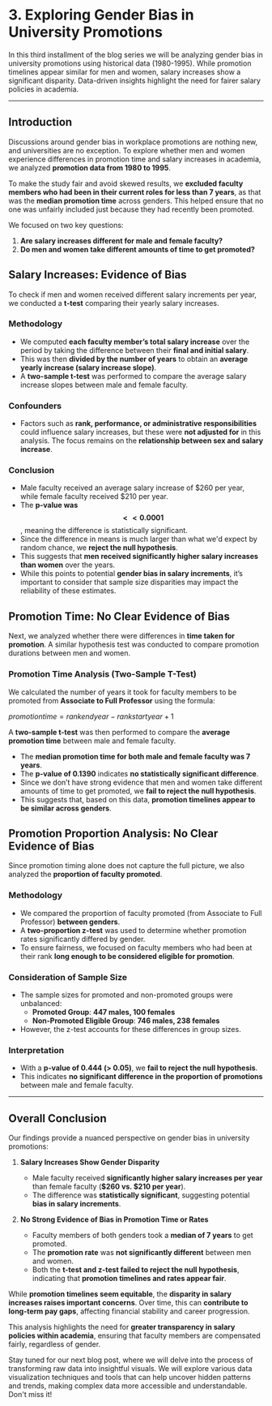 # 3. Exploring Gender Bias in University Promotions

In this third installment of the blog series we will be analyzing gender bias in university promotions using historical data (1980-1995). While promotion timelines appear similar for men and women, salary increases show a significant disparity. Data-driven insights highlight the need for fairer salary policies in academia.

---

## **Introduction**

Discussions around gender bias in workplace promotions are nothing new, and universities are no exception. To explore whether men and women experience differences in promotion time and salary increases in academia, we analyzed **promotion data from 1980 to 1995**.

To make the study fair and avoid skewed results, we **excluded faculty members who had been in their current roles for less than 7 years**, as that was the **median promotion time** across genders. This helped ensure that no one was unfairly included just because they had recently been promoted.

We focused on two key questions:
1. **Are salary increases different for male and female faculty?**
2. **Do men and women take different amounts of time to get promoted?**

## **Salary Increases: Evidence of Bias**

To check if men and women received different salary increments per year, we conducted a **t-test** comparing their yearly salary increases.

### **Methodology**

- We computed **each faculty member’s total salary increase** over the period by taking the difference between their **final and initial salary**.
- This was then **divided by the number of years** to obtain an **average yearly increase (salary increase slope)**.
- A **two-sample t-test** was performed to compare the average salary increase slopes between male and female faculty.

### **Confounders**

- Factors such as **rank, performance, or administrative responsibilities** could influence salary increases, but these were **not adjusted for** in this analysis. The focus remains on the **relationship between sex and salary increase**.

### **Conclusion**

- Male faculty received an average salary increase of \$260 per year, while female faculty received \$210 per year.
- The **p-value was $$<<0.0001$$**, meaning the difference is statistically significant.
- Since the difference in means is much larger than what we'd expect by random chance, we **reject the null hypothesis**.
- This suggests that **men received significantly higher salary increases than women** over the years.
- While this points to potential **gender bias in salary increments**, it’s important to consider that sample size disparities may impact the reliability of these estimates.


## **Promotion Time: No Clear Evidence of Bias**

Next, we analyzed whether there were differences in **time taken for promotion**. A similar hypothesis test was conducted to compare promotion durations between men and women.

### **Promotion Time Analysis (Two-Sample T-Test)**

We calculated the number of years it took for faculty members to be promoted from **Associate to Full Professor** using the formula:

$promotion time = rank end year - rank start year + 1$

A **two-sample t-test** was then performed to compare the **average promotion time** between male and female faculty.

- The **median promotion time for both male and female faculty was 7 years**.
- The **p-value of $0.1390$** indicates **no statistically significant difference**.
- Since we don’t have strong evidence that men and women take different amounts of time to get promoted, we **fail to reject the null hypothesis**.
- This suggests that, based on this data, **promotion timelines appear to be similar across genders**.

## **Promotion Proportion Analysis: No Clear Evidence of Bias**

Since promotion timing alone does not capture the full picture, we also analyzed the **proportion of faculty promoted**.

### **Methodology**

- We compared the proportion of faculty promoted (from Associate to Full Professor) **between genders**.
- A **two-proportion z-test** was used to determine whether promotion rates significantly differed by gender.
- To ensure fairness, we focused on faculty members who had been at their rank **long enough to be considered eligible for promotion**.

### **Consideration of Sample Size**

- The sample sizes for promoted and non-promoted groups were unbalanced:
  - **Promoted Group**: **447 males, 100 females**
  - **Non-Promoted Eligible Group**: **746 males, 238 females**
- However, the z-test accounts for these differences in group sizes.

### **Interpretation**

- With a **p-value of 0.444 (> 0.05)**, we **fail to reject the null hypothesis**.
- This indicates **no significant difference in the proportion of promotions** between male and female faculty.

---

## **Overall Conclusion**

Our findings provide a nuanced perspective on gender bias in university promotions:

1. **Salary Increases Show Gender Disparity**  
   - Male faculty received **significantly higher salary increases per year** than female faculty (**\$260 vs. \$210 per year**).  
   - The difference was **statistically significant**, suggesting potential **bias in salary increments**.  

2. **No Strong Evidence of Bias in Promotion Time or Rates**  
   - Faculty members of both genders took a **median of 7 years** to get promoted.  
   - The **promotion rate** was **not significantly different** between men and women.  
   - Both the **t-test and z-test failed to reject the null hypothesis**, indicating that **promotion timelines and rates appear fair**.

While **promotion timelines seem equitable**, the **disparity in salary increases raises important concerns**. Over time, this can **contribute to long-term pay gaps**, affecting financial stability and career progression.  

This analysis highlights the need for **greater transparency in salary policies within academia**, ensuring that faculty members are compensated fairly, regardless of gender.

Stay tuned for our next blog post, where we will delve into the process of transforming raw data into insightful visuals. We will explore various data visualization techniques and tools that can help uncover hidden patterns and trends, making complex data more accessible and understandable. Don't miss it!